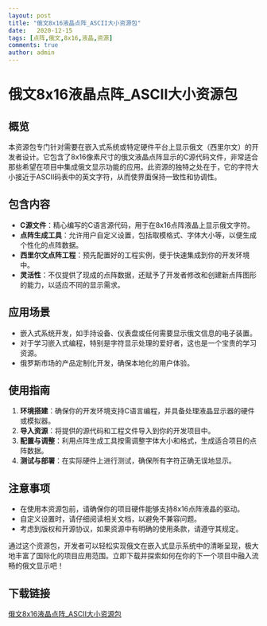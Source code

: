 ```yaml
---
layout: post
title: "俄文8x16液晶点阵_ASCII大小资源包"
date:   2020-12-15
tags: [点阵,俄文,8x16,液晶,资源]
comments: true
author: admin
---
```

# 俄文8x16液晶点阵_ASCII大小资源包

## 概览

本资源包专门针对需要在嵌入式系统或特定硬件平台上显示俄文（西里尔文）的开发者设计。它包含了8x16像素尺寸的俄文液晶点阵显示的C源代码文件，非常适合那些希望在项目中集成俄文显示功能的应用。此资源的独特之处在于，它的字符大小接近于ASCII码表中的英文字符，从而使界面保持一致性和协调性。

## 包含内容

- **C源文件**：精心编写的C语言源代码，用于在8x16点阵液晶上显示俄文字符。
- **点阵生成工具**：允许用户自定义设置，包括取模格式、字体大小等，以便生成个性化的点阵数据。
- **西里尔文点阵工程**：预先配置好的工程实例，便于快速集成到你的开发环境中。
- **灵活性**：不仅提供了现成的点阵数据，还赋予了开发者修改和创建新点阵图形的能力，以适应不同的显示需求。

## 应用场景

- 嵌入式系统开发，如手持设备、仪表盘或任何需要显示俄文信息的电子装置。
- 对于学习嵌入式编程，特别是字符显示处理的爱好者，这也是一个宝贵的学习资源。
- 俄罗斯市场的产品定制化开发，确保本地化的用户体验。

## 使用指南

1. **环境搭建**：确保你的开发环境支持C语言编程，并具备处理液晶显示器的硬件或模拟器。
2. **导入资源**：将提供的源代码和工程文件导入到你的开发项目中。
3. **配置与调整**：利用点阵生成工具按需调整字体大小和格式，生成适合项目的点阵数据。
4. **测试与部署**：在实际硬件上进行测试，确保所有字符正确无误地显示。

## 注意事项

- 在使用本资源包前，请确保你的项目硬件能够支持8x16点阵液晶的驱动。
- 自定义设置时，请仔细阅读相关文档，以避免不兼容问题。
- 考虑到版权和开源协议，如果资源中有明确的使用条款，请遵守其规定。

通过这个资源包，开发者可以轻松实现俄文在嵌入式显示系统中的清晰呈现，极大地丰富了国际化的项目应用范围。立即下载并探索如何在你的下一个项目中融入流畅的俄文显示吧！

## 下载链接

[俄文8x16液晶点阵_ASCII大小资源包](https://pan.quark.cn/s/6541d55e5f6f)